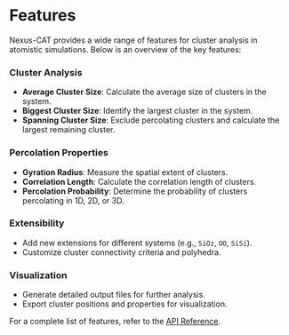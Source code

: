 Features
========

Nexus-CAT provides a wide range of features for cluster analysis in atomistic simulations. Below is an overview of the key features:

### Cluster Analysis

- **Average Cluster Size**: Calculate the average size of clusters in the system.
- **Biggest Cluster Size**: Identify the largest cluster in the system.
- **Spanning Cluster Size**: Exclude percolating clusters and calculate the largest remaining cluster.

### Percolation Properties

- **Gyration Radius**: Measure the spatial extent of clusters.
- **Correlation Length**: Calculate the correlation length of clusters.
- **Percolation Probability**: Determine the probability of clusters percolating in 1D, 2D, or 3D.

### Extensibility

- Add new extensions for different systems (e.g., `SiOz`, `OO`, `SiSi`).
- Customize cluster connectivity criteria and polyhedra.

### Visualization

- Generate detailed output files for further analysis.
- Export cluster positions and properties for visualization.

For a complete list of features, refer to the [API Reference](api_reference.rst).